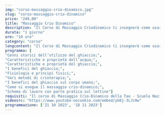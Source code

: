 ```yaml
---
img: "corso-massaggio-crio-dinamico.jpg"
slug: "corso-massaggio-crio-dinamico"
price: "249,00"
title: "Massaggio Crio Dinamico"
description: "Il Corso di Massaggio Criodinamico ti insegnerà come usare il freddo come agente terapeutico per ridurre il dolore e migliorare la circolazione. Il freddo è una radiazione a raggi infrarossi che estrae il calore da un oggetto caldo. Applicando il ghiaccio su una zona del corpo, si ottiene una vasocostrizione, ovvero una riduzione del diametro dei vasi sanguigni, seguita da una vasodilatazione, ovvero un aumento del diametro dei vasi sanguigni. Questo provoca una iperemia, ovvero un aumento del flusso di sangue nella zona, che favorisce il rilassamento dei muscoli e la guarigione dei tessuti. Il freddo agisce in profondità, fino a quattro centimetri nel caso del muscolo, che è un buon conduttore di freddo perché contiene acqua. Il tempo di applicazione del ghiaccio varia a seconda dell’effetto desiderato: 15 minuti per ottenere la vasocostrizione, più di 15 minuti per ottenere la vasodilatazione. Il massaggio criodinamico è una tecnica efficace per trattare le infiammazioni, le contratture, i crampi e le tensioni muscolari."
durata: "1 giorno"
ore: "10 ore"
category: "corso"
longcontent: "Il Corso di Massaggio Criodinamico ti insegnerà come usare il freddo come agente terapeutico per ridurre il dolore e migliorare la circolazione. Il freddo è una radiazione a raggi infrarossi che estrae il calore da un oggetto caldo. Applicando il ghiaccio su una zona del corpo, si ottiene una vasocostrizione, ovvero una riduzione del diametro dei vasi sanguigni, seguita da una vasodilatazione, ovvero un aumento del diametro dei vasi sanguigni. Questo provoca una iperemia, ovvero un aumento del flusso di sangue nella zona, che favorisce il rilassamento dei muscoli e la guarigione dei tessuti. Il freddo agisce in profondità, fino a quattro centimetri nel caso del muscolo, che è un buon conduttore di freddo perché contiene acqua. Il tempo di applicazione del ghiaccio varia a seconda dell’effetto desiderato: 15 minuti per ottenere la vasocostrizione, più di 15 minuti per ottenere la vasodilatazione. Il massaggio criodinamico è una tecnica efficace per trattare le infiammazioni, le contratture, i crampi e le tensioni muscolari."
programma: [
"Cenni storici dell’utilizzo del ghiaccio;",
"Caratteristiche e proprietà dell’acqua;",
"Caratteristiche e proprietà del ghiaccio;",
"I benefici del ghiaccio;",
"Fisiologia e principi fisici;",
"Vari metodi di crioterapia;",
"I benefici del ghiaccio sul corpo umano;",
"Come si esegue il massaggio crio-dinamico;",
"Schema di lavoro con parte pratica sul lettino"]
requisiti: "Il corso di Massaggio Crio-Dinamico della Tao - Scuola Nazionale di Massaggio è aperto a chi ha già un’esperienza di base precedente, soprattutto una conoscenza delle tecniche del massaggio base classico svedese, quali sfioramenti, frizioni, impastamenti, vibrazioni e percussioni, in tutte le loro varianti, delle tecniche del massaggio decontratturante e sportivo, inoltre è fondamentale la conoscenza dell'anatomia del corpo umano."
videosrc: "https://www.youtube-nocookie.com/embed/yb0j-3LJc0w"
programmazione: ['21 10 2023', '18 11 2023']    
---
```

